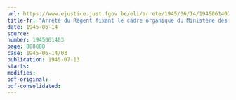 ```yaml
---
url: https://www.ejustice.just.fgov.be/eli/arrete/1945/06/14/1945061403/justel
title-fr: "Arrêté du Régent fixant le cadre organique du Ministère des Victimes de la Guerre"
date: 1945-06-14
source:
number: 1945061403
page: 888888
case: 1945-06-14/03
publication: 1945-07-13
starts:
modifies:
pdf-original:
pdf-consolidated:
---
```


